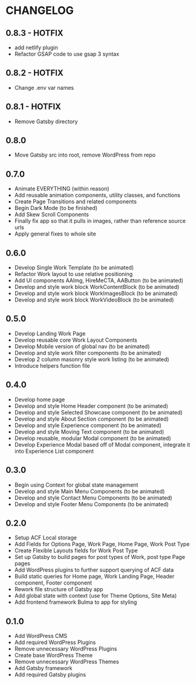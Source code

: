 # CHANGELOG

## 0.8.3 - HOTFIX
- add netlify plugin
- Refactor GSAP code to use gsap 3 syntax

## 0.8.2 - HOTFIX
- Change .env var names

## 0.8.1 - HOTFIX
- Remove Gatsby directory

## 0.8.0
- Move Gatsby src into root, remove WordPress from repo

## 0.7.0
- Animate EVERYTHING (within reason)
- Add reusable animation components, utility classes, and functions
- Create Page Transitions and related components
- Begin Dark Mode (to be finished)
- Add Skew Scroll Components
- Finally fix app so that it pulls in images, rather than reference source urls
- Apply general fixes to whole site

## 0.6.0
- Develop Single Work Template (to be animated)
- Refactor Work layout to use relative positioning 
- Add UI components AAImg, HireMeCTA, AAButton (to be animated)
- Develop and style work block WorkContentBlock (to be animated)
- Develop and style work block WorkImagesBlock (to be animated)
- Develop and style work block WorkVideoBlock (to be animated)

## 0.5.0
- Develop Landing Work Page
- Develop reusable core Work Layout Components
- Develop Mobile version of global nav (to be animated)
- Develop and style work filter components (to be animated)
- Develop 2 column masonry style work listing (to be animated)
- Introduce helpers function file

## 0.4.0
- Develop home page
- Develop and style Home Header component (to be animated)
- Develop and style Selected Showcase component (to be animated)
- Develop and style About Section component (to be animated)
- Develop and style Experience component (to be animated)
- Develop and style Moving Text component (to be animated)
- Develop reusable, modular Modal component (to be animated)
- Develop Experience Modal based off of Modal component, integrate it into Experience List component

## 0.3.0
- Begin using Context for global state management
- Develop and style Main Menu Components (to be animated)
- Develop and style Contact Menu Components (to be animated)
- Develop and style Footer Menu Components (to be animated)

## 0.2.0
- Setup ACF Local storage
- Add Fields for Options Page, Work Page, Home Page, Work Post Type
- Create Flexible Layouts fields for Work Post Type
- Set up Gatsby to build pages for post types of Work, post type Page pages
- Add WordPress plugins to further support querying of ACF data
- Build static queries for Home page, Work Landing Page, Header component, Footer component
- Rework file structure of Gatsby app
- Add global state with context (use for Theme Options, Site Meta)
- Add frontend framework Bulma to app for styling

## 0.1.0
- Add WordPress CMS
- Add required WordPress Plugins
- Remove unnecessary WordPress Plugins
- Create base WordPress Theme
- Remove unnecessary WordPress Themes
- Add Gatsby framework
- Add required Gatsby plugins